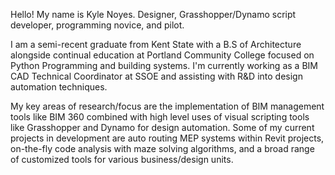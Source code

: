 Hello! My name is Kyle Noyes. Designer, Grasshopper/Dynamo script developer, programming novice, and pilot. 

I am a semi-recent graduate from Kent State with a B.S of Architecture alongside continual education at Portland Community College 
focused on Python Programming and building systems. I'm currently working as a BIM CAD Technical Coordinator at SSOE and assisting with R&D 
into design automation techniques. 

My key areas of research/focus are the implementation of BIM management tools like BIM 360 combined with high level uses of visual scripting 
tools like Grasshopper and Dynamo for design automation. Some of my current projects in development are auto routing MEP systems within Revit 
projects, on-the-fly code analysis with maze solving algorithms, and a broad range of customized tools for various business/design units.
